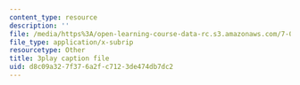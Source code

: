 ```yaml
---
content_type: resource
description: ''
file: /media/https%3A/open-learning-course-data-rc.s3.amazonaws.com/7-016-introductory-biology-fall-2018/d8c09a327f376a2fc7123de474db7dc2_apP5SWitnyw.srt
file_type: application/x-subrip
resourcetype: Other
title: 3play caption file
uid: d8c09a32-7f37-6a2f-c712-3de474db7dc2
---
```

